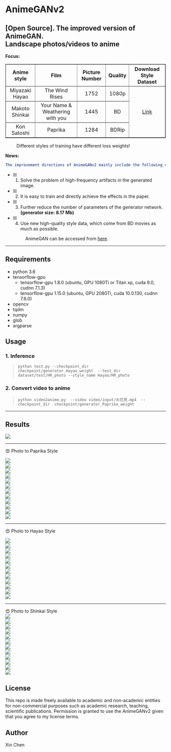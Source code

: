 # AnimeGANv2   

[Open Source]. The improved version of AnimeGAN.  
Landscape photos/videos to anime  
-----  
**Focus:**  
<table border="1px ridge">
	<tr align="center">
	    <th>Anime style</th>
	    <th>Film</th>  
	    <th>Picture Number</th>  
      <th>Quality</th>
      <th>Download Style Dataset</th>
	</tr >
	<tr align="center">
      <td>Miyazaki Hayao</td>
      <td>The Wind Rises</td>
      <td>1752</td>
      <td>1080p</td>
	    <td rowspan="3"><a href="https://github.com/TachibanaYoshino/AnimeGANv2/releases/tag/1.0">Link</a></td>
	</tr>
	<tr align="center">
	    <td>Makoto Shinkai</td>  
	    <td>Your Name & Weathering with you</td>
      <td>1445</td>
      <td>BD</td>
	</tr>
	<tr align="center">
	    <td>Kon Satoshi</td>
	    <td>Paprika</td>
      <td>1284</td>
      <td>BDRip</td>
	</tr>
</table>  
  
  
  &ensp;&ensp;&ensp;&ensp;&ensp;Different styles of training have different loss weights!
  
**News:**    
```yaml
The improvement directions of AnimeGANv2 mainly include the following 4 points:  
```  
- [x] 1. Solve the problem of high-frequency artifacts in the generated image.  
- [x] 2. It is easy to train and directly achieve the effects in the paper.  
- [x] 3. Further reduce the number of parameters of the generator network. **(generator size: 8.17 Mb)**  
- [x] 4. Use new high-quality style data, which come from BD movies as much as possible.  
   
   &ensp;&ensp;&ensp;&ensp;&ensp;  AnimeGAN can be accessed from [here](https://github.com/TachibanaYoshino/AnimeGAN).  
___  

## Requirements  
- python 3.6  
- tensorflow-gpu 
   - tensorflow-gpu 1.8.0  (ubuntu, GPU 1080Ti or Titan xp, cuda 9.0, cudnn 7.1.3)  
   - tensorflow-gpu 1.15.0 (ubuntu, GPU 2080Ti, cuda 10.0.130, cudnn 7.6.0)  
- opencv  
- tqdm  
- numpy  
- glob  
- argparse  
  
## Usage  

### 1. Inference      
  > `python test.py --checkpoint_dir  checkpoint/generator_Hayao_weight  --test_dir dataset/test/HR_photo --style_name Hayao/HR_photo`  
  
### 2. Convert video to anime   
  > `python video2anime.py  --video video/input/お花見.mp4  --checkpoint_dir  checkpoint/generator_Paprika_weight`  
    
____  
## Results  
![](https://github.com/TachibanaYoshino/AnimeGANv2/blob/master/AnimeGANv2.png)   
     
____ 
:heart_eyes:  Photo  to  Paprika  Style  
  
![](https://github.com/TachibanaYoshino/AnimeGANv2/blob/master/results/Paprika/concat/37.jpg)   
![](https://github.com/TachibanaYoshino/AnimeGANv2/blob/master/results/Paprika/concat/38.jpg)     
![](https://github.com/TachibanaYoshino/AnimeGANv2/blob/master/results/Paprika/concat/6.jpg)  
![](https://github.com/TachibanaYoshino/AnimeGANv2/blob/master/results/Paprika/concat/7.jpg)  
![](https://github.com/TachibanaYoshino/AnimeGANv2/blob/master/results/Paprika/concat/9.jpg)  
![](https://github.com/TachibanaYoshino/AnimeGANv2/blob/master/results/Paprika/concat/21.jpg)  
![](https://github.com/TachibanaYoshino/AnimeGANv2/blob/master/results/Paprika/concat/44.jpg)  
![](https://github.com/TachibanaYoshino/AnimeGANv2/blob/master/results/Paprika/concat/1.jpg)  
![](https://github.com/TachibanaYoshino/AnimeGANv2/blob/master/results/Paprika/concat/8.jpg)  
![](https://github.com/TachibanaYoshino/AnimeGANv2/blob/master/results/Paprika/concat/11.jpg)  
![](https://github.com/TachibanaYoshino/AnimeGANv2/blob/master/results/Paprika/concat/5.jpg)  
![](https://github.com/TachibanaYoshino/AnimeGANv2/blob/master/results/Paprika/concat/15.jpg)   
____  
:heart_eyes:  Photo  to  Hayao  Style   
  
![](https://github.com/TachibanaYoshino/AnimeGANv2/blob/master/results/Hayao/concat/34.jpg)   
![](https://github.com/TachibanaYoshino/AnimeGANv2/blob/master/results/Hayao/concat/10.jpg)     
![](https://github.com/TachibanaYoshino/AnimeGANv2/blob/master/results/Hayao/concat/15.jpg)  
![](https://github.com/TachibanaYoshino/AnimeGANv2/blob/master/results/Hayao/concat/35.jpg)  
![](https://github.com/TachibanaYoshino/AnimeGANv2/blob/master/results/Hayao/concat/39.jpg)  
![](https://github.com/TachibanaYoshino/AnimeGANv2/blob/master/results/Hayao/concat/42.jpg)  
![](https://github.com/TachibanaYoshino/AnimeGANv2/blob/master/results/Hayao/concat/44.jpg)  
![](https://github.com/TachibanaYoshino/AnimeGANv2/blob/master/results/Hayao/concat/41.jpg)  
![](https://github.com/TachibanaYoshino/AnimeGANv2/blob/master/results/Hayao/concat/32.jpg)  
![](https://github.com/TachibanaYoshino/AnimeGANv2/blob/master/results/Hayao/concat/11.jpg)  
![](https://github.com/TachibanaYoshino/AnimeGANv2/blob/master/results/Hayao/concat/5.jpg)  
![](https://github.com/TachibanaYoshino/AnimeGANv2/blob/master/results/Hayao/concat/18.jpg)    
____  
:heart_eyes:  Photo  to  Shinkai  Style   
![](https://github.com/TachibanaYoshino/AnimeGANv2/blob/master/results/Shinkai/concat/7.jpg)   
![](https://github.com/TachibanaYoshino/AnimeGANv2/blob/master/results/Shinkai/concat/9.jpg)     
![](https://github.com/TachibanaYoshino/AnimeGANv2/blob/master/results/Shinkai/concat/11.jpg)  
![](https://github.com/TachibanaYoshino/AnimeGANv2/blob/master/results/Shinkai/concat/15.jpg)  
![](https://github.com/TachibanaYoshino/AnimeGANv2/blob/master/results/Shinkai/concat/17.jpg)  
![](https://github.com/TachibanaYoshino/AnimeGANv2/blob/master/results/Shinkai/concat/22.jpg)  
![](https://github.com/TachibanaYoshino/AnimeGANv2/blob/master/results/Shinkai/concat/27.jpg)  
![](https://github.com/TachibanaYoshino/AnimeGANv2/blob/master/results/Shinkai/concat/33.jpg)  
![](https://github.com/TachibanaYoshino/AnimeGANv2/blob/master/results/Shinkai/concat/32.jpg)  
![](https://github.com/TachibanaYoshino/AnimeGANv2/blob/master/results/Shinkai/concat/21.jpg)  
![](https://github.com/TachibanaYoshino/AnimeGANv2/blob/master/results/Shinkai/concat/3.jpg)  
![](https://github.com/TachibanaYoshino/AnimeGANv2/blob/master/results/Shinkai/concat/26.jpg)  
  
## License  
This repo is made freely available to academic and non-academic entities for non-commercial purposes such as academic research, teaching, scientific publications. Permission is granted to use the AnimeGANv2 given that you agree to my license terms.
## Author  
Xin Chen
